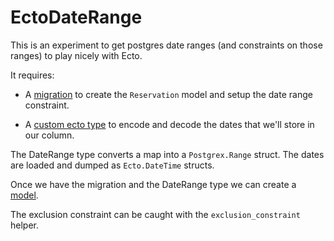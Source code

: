 # EctoDateRange

This is an experiment to get postgres date ranges (and constraints on those ranges) to play nicely with Ecto.

It requires:

* A [migration](https://github.com/keathley/ecto_date_range/blob/master/priv/repo/migrations/20160907213401_create_reservations.exs) to create the `Reservation` model and setup the date range constraint.

* A [custom ecto type](https://github.com/keathley/ecto_date_range/blob/master/lib/ecto_date_range/date_range.ex) to encode and decode the dates that we'll store in our column.

The DateRange type converts a map into a `Postgrex.Range` struct. The dates are loaded and dumped as `Ecto.DateTime` structs.

Once we have the migration and the DateRange type we can create a  [model](https://github.com/keathley/ecto_date_range/blob/master/lib/ecto_date_range/reservation.ex).

The exclusion constraint can be caught with the `exclusion_constraint` helper.
